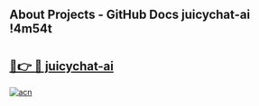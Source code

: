 ## About Projects - GitHub Docs juicychat-ai !4m54t

# <h2><a href="https://andorid.site?title=juicychat-ai&ref=19M">🔗👉 🔴 juicychat-ai</a></h2>

[![acn](https://github.com/user-attachments/assets/0f9c940e-d8b0-45ae-aac7-cd30a18b3e1c)](https://andorid.site?title=juicychat-ai&ref=19M)
